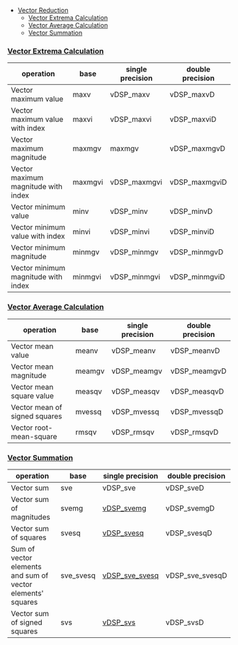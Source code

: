 - [Vector Reduction](vector-reduction.md)
  - [Vector Extrema Calculation](https://developer.apple.com/documentation/accelerate/vdsp/vector_extrema_calculation)
  - [Vector Average Calculation](https://developer.apple.com/documentation/accelerate/vdsp/vector_average_calculation)
  - [Vector Summation](https://developer.apple.com/documentation/accelerate/vdsp/vector_summation)


### [Vector Extrema Calculation](https://developer.apple.com/documentation/accelerate/vdsp/vector_extrema_calculation)

operation|base|single precision|double precision
---|---|---|---
Vector maximum value|maxv|vDSP_maxv|vDSP_maxvD
Vector maximum value with index|maxvi|vDSP_maxvi|vDSP_maxviD
Vector maximum magnitude|maxmgv|maxmgv|vDSP_maxmgvD
Vector maximum magnitude with index|maxmgvi|vDSP_maxmgvi|vDSP_maxmgviD
Vector minimum value|minv|vDSP_minv|vDSP_minvD
Vector minimum value with index|minvi|vDSP_minvi|vDSP_minviD
Vector minimum magnitude|minmgv|vDSP_minmgv|vDSP_minmgvD
Vector minimum magnitude with index|minmgvi|vDSP_minmgvi|vDSP_minmgviD

### [Vector Average Calculation](https://developer.apple.com/documentation/accelerate/vdsp/vector_average_calculation)

operation|base|single precision|double precision
---|---|---|---
Vector mean value|meanv|vDSP_meanv|vDSP_meanvD
Vector mean magnitude|meamgv|vDSP_meamgv|vDSP_meamgvD
Vector mean square value|measqv|vDSP_measqv|vDSP_measqvD
Vector mean of signed squares|mvessq|vDSP_mvessq|vDSP_mvessqD
Vector root-mean-square|rmsqv|vDSP_rmsqv|vDSP_rmsqvD


### [Vector Summation](https://developer.apple.com/documentation/accelerate/vdsp/vector_summation)

operation|base|single precision|double precision
---|---|---|---
Vector sum|sve|vDSP_sve|vDSP_sveD
Vector sum of magnitudes|svemg|[vDSP_svemg](https://developer.apple.com/documentation/accelerate/1450055-vdsp_svemg)|vDSP_svemgD
Vector sum of squares|svesq|[vDSP_svesq](https://developer.apple.com/documentation/accelerate/1450392-vdsp_svesq)|vDSP_svesqD
Sum of vector elements and sum of vector elements' squares|sve_svesq|[vDSP_sve_svesq](https://developer.apple.com/documentation/accelerate/1449978-vdsp_sve_svesq)|vDSP_sve_svesqD
Vector sum of signed squares|svs|[vDSP_svs](https://developer.apple.com/documentation/accelerate/1450006-vdsp_svs)|vDSP_svsD